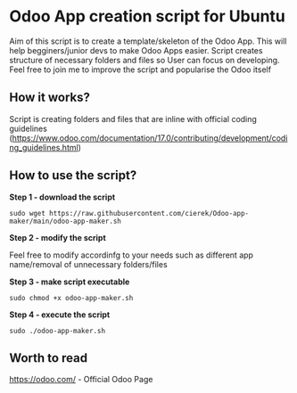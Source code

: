 # Odoo App creation script for Ubuntu
Aim of this script is to create a template/skeleton of the Odoo App. This will help begginers/junior devs to make Odoo Apps easier.
Script creates structure of necessary folders and files so User can focus on developing. Feel free to join me to improve the script and popularise the Odoo itself

## How it works?

Script is creating folders and files that are inline with official coding guidelines (https://www.odoo.com/documentation/17.0/contributing/development/coding_guidelines.html)

## How to use the script?

<b>Step 1 - download the script</b>
```
sudo wget https://raw.githubusercontent.com/cierek/Odoo-app-maker/main/odoo-app-maker.sh
```
<b>Step 2 - modify the script</b>

Feel free to modify accordinfg to your needs such as different app name/removal of unnecessary folders/files

<b>Step 3 - make script executable</b>
```
sudo chmod +x odoo-app-maker.sh
```
<b>Step 4 - execute the script</b>
```
sudo ./odoo-app-maker.sh
```


## Worth to read

https://odoo.com/ - Official Odoo Page


